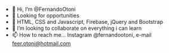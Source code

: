 - 👋 Hi, I’m @FernandoOtoni
- 👀 Looking for opportunities
- 🌱 HTML, CSS and Javascript, Firebase, jQuery and Bootstrap
- 💞️ I’m looking to collaborate on everything i can learn
- 📫 How to reach me... Instagram @fernandootoni, e-mail feer.otoni@hotmail.com

<!---
FernandoOtoni/FernandoOtoni is a ✨ special ✨ repository because its `README.md` (this file) appears on your GitHub profile.
You can click the Preview link to take a look at your changes.
--->
